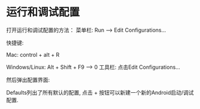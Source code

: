 # 运行和调试配置

打开运行和调试配置的方法：
菜单栏: Run —> Edit Configurations...

快捷键: 

Mac: control + alt + R 

Windows/Linux: Alt + Shift + F9 —> 0
工具栏: 点击Edit Configurations...

然后弹出配置界面:

Defaults列出了所有默认的配置, 点击 + 按钮可以新建一个新的Android启动/调试配置.
